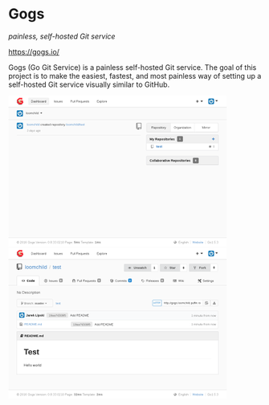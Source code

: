 # Gogs
_painless, self-hosted Git service_

https://gogs.io/

Gogs (Go Git Service) is a painless self-hosted Git service. 
The goal of this project is to make the easiest, fastest, and most 
painless way of setting up a self-hosted Git service visually similar 
to GitHub.

[![](screenshots/0_gogs_dashboard_small.png)](screenshots/0_gogs_dashboard.png) [![](screenshots/1_gogs_repo_small.png)](screenshots/1_gogs_repo.png)

